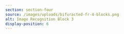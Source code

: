 ```yaml
---
section: section-four
source: /images/uploads/bifuracted-fr-4-blocks.png
alt: Image Recognition Block 3
display-position: 6
---
```

